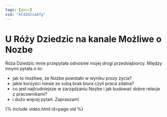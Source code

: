 ```yaml
---
tags: [gosc]
vid: "kC4Zd2saAfg"
---
```


# U Róży Dziedzic na kanale Możliwe o Nozbe

Róża Dziedzic mnie przepytała odnośnie mojej drogi przedsiębiorcy. Między innymi pytała o to:

- jak to możliwe, że Nozbe powstało w wyniku prozy życia?
- jakie korzyści niesie ze sobą brak biura czyli praca zdalna?
- co jest najtrudniejsze w zarządzaniu Nozbe i jak budować dobre relacje z pracownikami?
- i dużo więcej pytań. Zapraszam!

{% include video.html id=page.vid %}

<!--More-->


[n]: https://nozbe.com/